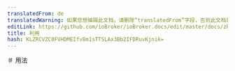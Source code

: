 ```yaml
---
translatedFrom: de
translatedWarning: 如果您想编辑此文档，请删除“translatedFrom”字段，否则此文档将再次自动翻译
editLink: https://github.com/ioBroker/ioBroker.docs/edit/master/docs/zh-cn/faq/_020_usage/README.md
title: 利用
hash: KLZRCVZC0FVHDMEIfv8m1sTTSLAx3Bb2IFDRuvKjnik=
---
```

＃ 用法